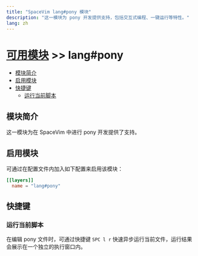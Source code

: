 ```yaml
---
title: "SpaceVim lang#pony 模块"
description: "这一模块为 pony 开发提供支持，包括交互式编程、一键运行等特性。"
lang: zh
---
```


# [可用模块](../../) >> lang#pony

<!-- vim-markdown-toc GFM -->

- [模块简介](#模块简介)
- [启用模块](#启用模块)
- [快捷键](#快捷键)
  - [运行当前脚本](#运行当前脚本)

<!-- vim-markdown-toc -->

## 模块简介

这一模块为在 SpaceVim 中进行 pony 开发提供了支持。

## 启用模块

可通过在配置文件内加入如下配置来启用该模块：

```toml
[[layers]]
  name = "lang#pony"
```

## 快捷键

### 运行当前脚本

在编辑 pony 文件时，可通过快捷键 `SPC l r` 快速异步运行当前文件，运行结果会展示在一个独立的执行窗口内。


